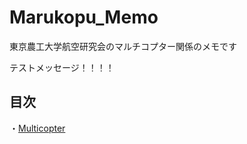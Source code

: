 # Marukopu_Memo

東京農工大学航空研究会のマルチコプター関係のメモです

テストメッセージ！！！！

## 目次

・[Multicopter](documents/Multicopter/readme.md)
